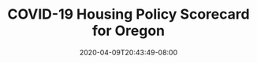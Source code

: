 ---
title: "COVID-19 Housing Policy Scorecard for Oregon"
date: 2020-04-09T20:43:49-08:00
layout: single
type: covid-policy-rankings
state_abbrev: or # use state abbreviation.
state_title: Oregon
photoCredit:
hasSubnav: true
fbImage: /images/assets/covid-eviction-policies-social.jpg
twImage: /images/assets/covid-eviction-policies-social.jpg
socialDescription: COVID-19 Housing Policy Scorecard for Oregon
description: See how Oregon ranks in our nationwide scorecard of housing policies in response to COVID-19.
url: /covid-policy-scorecard/or
aliases:
    - /covid-policy-scorecard/or
    - /covid-policy-scorecard/oregon
    - /es/covid-policy-scorecard/or
    - /es/covid-policy-scorecard/oregon
---